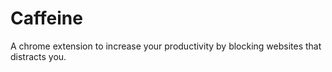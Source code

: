# Caffeine
 A chrome extension to increase your productivity by blocking websites that distracts you.
